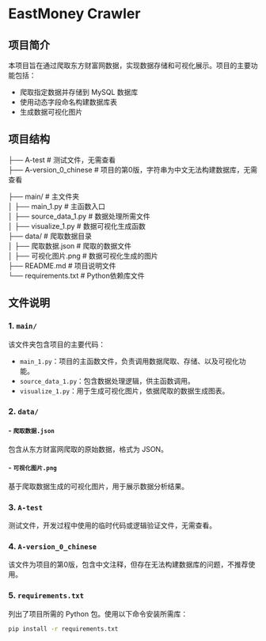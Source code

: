 # EastMoney Crawler

## 项目简介
本项目旨在通过爬取东方财富网数据，实现数据存储和可视化展示。项目的主要功能包括：
- 爬取指定数据并存储到 MySQL 数据库
- 使用动态字段命名构建数据库表
- 生成数据可视化图片

## 项目结构
├── A-test # 测试文件，无需查看  
├── A-version_0_chinese # 项目的第0版，字符串为中文无法构建数据库，无需查看

├── main/ # 主文件夹  
│   ├── main_1.py # 主函数入口  
│   ├── source_data_1.py # 数据处理所需文件  
│   ├── visualize_1.py # 数据可视化生成函数  
├── data/ # 爬取数据目录  
│   ├── 爬取数据.json # 爬取的数据文件  
│   ├── 可视化图片.png # 数据可视化生成的图片   
├── README.md # 项目说明文件  
└── requirements.txt # Python依赖库文件

## 文件说明
### 1. `main/`
该文件夹包含项目的主要代码：
- `main_1.py`：项目的主函数文件，负责调用数据爬取、存储、以及可视化功能。
- `source_data_1.py`：包含数据处理逻辑，供主函数调用。
- `visualize_1.py`：用于生成可视化图片，依据爬取的数据生成图表。

### 2. `data/`
#### - `爬取数据.json`
包含从东方财富网爬取的原始数据，格式为 JSON。
#### - `可视化图片.png`
基于爬取数据生成的可视化图片，用于展示数据分析结果。

### 3. `A-test`
测试文件，开发过程中使用的临时代码或逻辑验证文件，无需查看。

### 4. `A-version_0_chinese`
该文件为项目的第0版，包含中文注释，但存在无法构建数据库的问题，不推荐使用。

### 5. `requirements.txt`
列出了项目所需的 Python 包。使用以下命令安装所需库：
```bash
pip install -r requirements.txt
